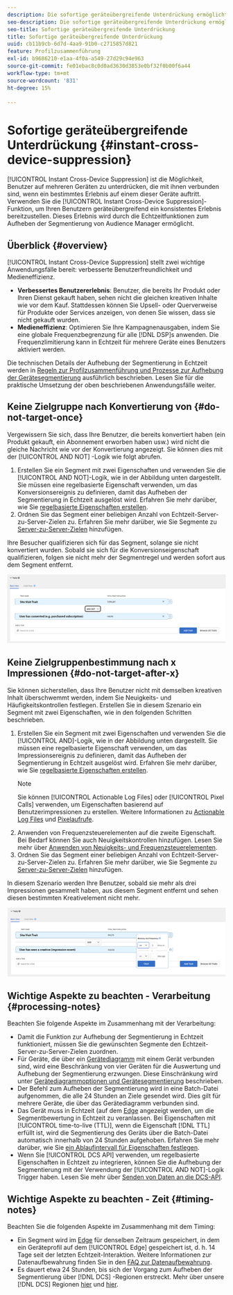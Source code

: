 ```yaml
---
description: Die sofortige geräteübergreifende Unterdrückung ermöglicht das Unterdrücken von Benutzern auf mehreren Geräten, mit denen sie verbunden sind, sobald ein bestimmtes Erlebnis auf einem dieser Geräte eintritt. Mithilfe der sofortigen geräteübergreifenden Unterdrückung können Sie für Ihre Benutzer geräteübergreifend ein konsistentes Erlebnis bereitstellen. Dieses Erlebnis wird durch die Echtzeitfunktionen zum Aufheben der Segmentierung von Audience Manager ermöglicht.
seo-description: Die sofortige geräteübergreifende Unterdrückung ermöglicht das Unterdrücken von Benutzern auf mehreren Geräten, mit denen sie verbunden sind, sobald ein bestimmtes Erlebnis auf einem dieser Geräte eintritt. Mithilfe der sofortigen geräteübergreifenden Unterdrückung können Sie für Ihre Benutzer geräteübergreifend ein konsistentes Erlebnis bereitstellen. Dieses Erlebnis wird durch die Echtzeitfunktionen zum Aufheben der Segmentierung von Audience Manager ermöglicht.
seo-title: Sofortige geräteübergreifende Unterdrückung
title: Sofortige geräteübergreifende Unterdrückung
uuid: cb11b9cb-6d7d-4aa9-91b0-c2715857d821
feature: Profilzusammenführung
exl-id: b9686210-e1aa-4f0a-a549-27d29c94e963
source-git-commit: fe01ebac8c0d0ad3630d3853e0bf32f0b00f6a44
workflow-type: tm+mt
source-wordcount: '831'
ht-degree: 15%

---
```


# Sofortige geräteübergreifende Unterdrückung {#instant-cross-device-suppression}

[!UICONTROL Instant Cross-Device Suppression] ist die Möglichkeit, Benutzer auf mehreren Geräten zu unterdrücken, die mit ihnen verbunden sind, wenn ein bestimmtes Erlebnis auf einem dieser Geräte auftritt. Verwenden Sie die [!UICONTROL Instant Cross-Device Suppression]-Funktion, um Ihren Benutzern geräteübergreifend ein konsistentes Erlebnis bereitzustellen. Dieses Erlebnis wird durch die Echtzeitfunktionen zum Aufheben der Segmentierung von Audience Manager ermöglicht.

## Überblick {#overview}

[!UICONTROL Instant Cross-Device Suppression] stellt zwei wichtige Anwendungsfälle bereit: verbesserte Benutzerfreundlichkeit und Medieneffizienz.

* **Verbessertes Benutzererlebnis**: Benutzer, die bereits Ihr Produkt oder Ihren Dienst gekauft haben, sehen nicht die gleichen kreativen Inhalte wie vor dem Kauf. Stattdessen können Sie Upsell- oder Querverweise für Produkte oder Services anzeigen, von denen Sie wissen, dass sie nicht gekauft wurden.
* **Medieneffizienz**: Optimieren Sie Ihre Kampagnenausgaben, indem Sie eine globale Frequenzbegrenzung für alle  [!DNL DSP]s anwenden. Die Frequenzlimitierung kann in Echtzeit für mehrere Geräte eines Benutzers aktiviert werden.

Die technischen Details der Aufhebung der Segmentierung in Echtzeit werden in [Regeln zur Profilzusammenführung und Prozesse zur Aufhebung der Gerätesegmentierung](merge-rule-unsegment.md) ausführlich beschrieben. Lesen Sie für die praktische Umsetzung der oben beschriebenen Anwendungsfälle weiter.

## Keine Zielgruppe nach Konvertierung von {#do-not-target-once}

Vergewissern Sie sich, dass Ihre Benutzer, die bereits konvertiert haben (ein Produkt gekauft, ein Abonnement erworben haben usw.) wird nicht die gleiche Nachricht wie vor der Konvertierung angezeigt. Sie können dies mit der [!UICONTROL AND NOT] -Logik wie folgt abrufen.

1. Erstellen Sie ein Segment mit zwei Eigenschaften und verwenden Sie die [!UICONTROL AND NOT]-Logik, wie in der Abbildung unten dargestellt. Sie müssen eine regelbasierte Eigenschaft verwenden, um das Konversionsereignis zu definieren, damit das Aufheben der Segmentierung in Echtzeit ausgelöst wird. Erfahren Sie mehr darüber, wie Sie [regelbasierte Eigenschaften erstellen](../traits/create-onboarded-rule-based-traits.md).
2. Ordnen Sie das Segment einer beliebigen Anzahl von Echtzeit-Server-zu-Server-Zielen zu. Erfahren Sie mehr darüber, wie Sie Segmente zu [Server-zu-Server-Zielen](../destinations/add-edit-segments.md) hinzufügen.

Ihre Besucher qualifizieren sich für das Segment, solange sie nicht konvertiert wurden. Sobald sie sich für die Konversionseigenschaft qualifizieren, folgen sie nicht mehr der Segmentregel und werden sofort aus dem Segment entfernt.

![](assets/and_not_use_case.png)

## Keine Zielgruppenbestimmung nach x Impressionen {#do-not-target-after-x}

Sie können sicherstellen, dass Ihre Benutzer nicht mit demselben kreativen Inhalt überschwemmt werden, indem Sie Neuigkeits- und Häufigkeitskontrollen festlegen. Erstellen Sie in diesem Szenario ein Segment mit zwei Eigenschaften, wie in den folgenden Schritten beschrieben.

1. Erstellen Sie ein Segment mit zwei Eigenschaften und verwenden Sie die [!UICONTROL AND]-Logik, wie in der Abbildung unten dargestellt. Sie müssen eine regelbasierte Eigenschaft verwenden, um das Impressionsereignis zu definieren, damit das Aufheben der Segmentierung in Echtzeit ausgelöst wird. Erfahren Sie mehr darüber, wie Sie [regelbasierte Eigenschaften erstellen](../traits/create-onboarded-rule-based-traits.md).
   >[!NOTE]
   >
   >Sie können [!UICONTROL Actionable Log Files] oder [!UICONTROL Pixel Calls] verwenden, um Eigenschaften basierend auf Benutzerimpressionen zu erstellen. Weitere Informationen zu [Actionable Log Files](../../integration/media-data-integration/actionable-log-files.md) und [Pixelaufrufe](../../integration/media-data-integration/impression-data-pixels.md).
2. Anwenden von Frequenzsteuerelementen auf die zweite Eigenschaft. Bei Bedarf können Sie auch Neuigkeitskontrollen hinzufügen. Lesen Sie mehr über [Anwenden von Neuigkeits- und Frequenzsteuerelementen](../segments/recency-and-frequency.md).
3. Ordnen Sie das Segment einer beliebigen Anzahl von Echtzeit-Server-zu-Server-Zielen zu. Erfahren Sie mehr darüber, wie Sie Segmente zu [Server-zu-Server-Zielen](../destinations/add-edit-segments.md) hinzufügen.

In diesem Szenario werden Ihre Benutzer, sobald sie mehr als drei Impressionen gesammelt haben, aus diesem Segment entfernt und sehen diesen bestimmten Kreativelement nicht mehr.

![](assets/impressions_use_case.png)

## Wichtige Aspekte zu beachten - Verarbeitung {#processing-notes}

Beachten Sie folgende Aspekte im Zusammenhang mit der Verarbeitung:

* Damit die Funktion zur Aufhebung der Segmentierung in Echtzeit funktioniert, müssen Sie die gewünschten Segmente den Echtzeit-Server-zu-Server-Zielen zuordnen.
* Für Geräte, die über ein [Gerätediagramm](profile-link-use-case.md#recommendations) mit einem Gerät verbunden sind, wird eine Beschränkung von vier Geräten für die Auswertung und Aufhebung der Segmentierung erzwungen. Diese Einschränkung wird unter [Gerätediagrammoptionen und Gerätesegmentierung](merge-rule-unsegment.md#device-graph-options-unsegmentation) beschrieben. &#x200B;
* Der Befehl zum Aufheben der Segmentierung wird in eine Batch-Datei aufgenommen, die alle 24 Stunden an Ziele gesendet wird. Dies gilt für mehrere Geräte, die über das Gerätediagramm verbunden sind.
* Das Gerät muss in Echtzeit (auf dem [Edge](../../reference/system-components/components-edge.md) angezeigt werden, um die Segmentbewertung in Echtzeit zu veranlassen. Bei Eigenschaften mit [!UICONTROL time-to-live (TTL)], wenn die Eigenschaft [!DNL TTL] erfüllt ist, wird die Segmentierung des Geräts über die Batch-Datei automatisch innerhalb von 24 Stunden aufgehoben. &#x200B; Erfahren Sie mehr darüber, wie Sie [ein Ablaufintervall für Eigenschaften festlegen](../traits/create-onboarded-rule-based-traits.md#set-expiration-interval).
* Wenn Sie [!UICONTROL DCS API] verwenden, um regelbasierte Eigenschaften in Echtzeit zu integrieren, können Sie die Aufhebung der Segmentierung mit der Verwendung der [!UICONTROL AND NOT]-Logik Trigger haben. Lesen Sie mehr über [Senden von Daten an die DCS-API](../../api/dcs-intro/dcs-event-calls/dcs-url-send.md). &#x200B;

## Wichtige Aspekte zu beachten - Zeit {#timing-notes}

Beachten Sie die folgenden Aspekte im Zusammenhang mit dem Timing:

* Ein Segment wird im [Edge](../../reference/system-components/components-edge.md) für denselben Zeitraum gespeichert, in dem ein Geräteprofil auf dem [!UICONTROL Edge] gespeichert ist, d. h. 14 Tage seit der letzten Echtzeit-Interaktion. Weitere Informationen zur Datenaufbewahrung finden Sie in den [FAQ zur Datenaufbewahrung](../../faq/faq-privacy.md#data-retention-faq).
* Es dauert etwa 24 Stunden, bis sich der Vorgang zum Aufheben der Segmentierung über [!DNL DCS] -Regionen erstreckt. Mehr über unsere [!DNL DCS] Regionen [hier](../..//reference/system-components/components-data-collection.md) und [hier](../../api/dcs-intro/dcs-api-reference/dcs-regions.md).
